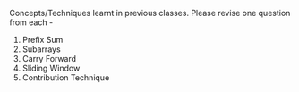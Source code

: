 Concepts/Techniques learnt in previous classes. Please revise one question from each -

1. Prefix Sum
2. Subarrays
3. Carry Forward
4. Sliding Window
5. Contribution Technique
